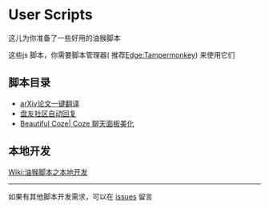 # User Scripts

这儿为你准备了一些好用的油猴脚本

这些js 脚本，你需要脚本管理器(
推荐[Edge:Tampermonkey](https://microsoftedge.microsoft.com/addons/detail/tampermonkey/iikmkjmpaadaobahmlepeloendndfphd))
来使用它们

## 脚本目录

- [arXiv论文一键翻译](arxiv_org/README.md)
- [盘友社区自动回复](panyoubbs_com/README.md)
- [Beautiful Coze| Coze 聊天面板美化](coze_com/README.md)




## 本地开发

[Wiki:油猴脚本之本地开发](https://github.com/xx025/strawberry/wiki/%E6%B2%B9%E7%8C%B4%E8%84%9A%E6%9C%AC%E4%B9%8B%E6%9C%AC%E5%9C%B0%E5%BC%80%E5%8F%91)



---

如果有其他脚本开发需求，可以在 [issues](https://github.com/xx025/strawberry/issues) 留言
